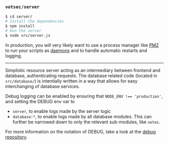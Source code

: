 ### `votsec/server`

```bash
$ cd server/
# Install the dependencies
$ npm install
# Run the server
$ node src/server.js
```

In production, you will very likely want to use a process manager like [PM2](http://pm2.keymetrics.io/) to run your scripts as [daemons](https://en.wikipedia.org/wiki/Daemon_(computing)) and to handle automatic restarts and logging.

---

Simplistic resource server acting as an intermediary between frontend and database, authenticating requests. The database related code (located in `src/database/`) is intentially written in a way that allows for easy interchanging of database services.

Debug logging can be enabled by ensuring that `NODE_ENV !== 'production'`, and setting the DEBUG env var to

- `server`, to enable logs made by the server logic
- `database:*`, to enable logs made by all database modules. This can further be narrowed down to only the relevant sub-modules, like `votes`.

For more information on the notation of DEBUG, take a look at the [debug repository](https://github.com/visionmedia/debug#readme).
